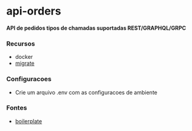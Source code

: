 # api-orders

__API de pedidos tipos de chamadas suportadas REST/GRAPHQL/GRPC__

### Recursos

* docker
* [migrate](https://github.com/golang-migrate/migrate)


### Configuracoes

* Crie um arquivo .env com as configuracoes de ambiente

### Fontes

* [boilerplate](https://github.com/devfullcycle/goexpert/tree/main/20-CleanArch)